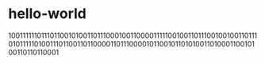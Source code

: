 hello-world
===========

1001111110111011001010011011100010011000011111001001101110010010011011101011111010011101100110110000110111000010110010110101001101000110010100110110110001
